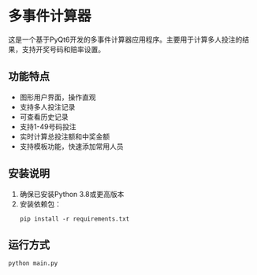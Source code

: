 # 多事件计算器

这是一个基于PyQt6开发的多事件计算器应用程序。主要用于计算多人投注的结果，支持开奖号码和赔率设置。

## 功能特点

- 图形用户界面，操作直观
- 支持多人投注记录
- 可查看历史记录
- 支持1-49号码投注
- 实时计算总投注额和中奖金额
- 支持模板功能，快速添加常用人员

## 安装说明

1. 确保已安装Python 3.8或更高版本
2. 安装依赖包：
   ```
   pip install -r requirements.txt
   ```

## 运行方式

```
python main.py
```
